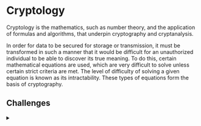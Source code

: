 <H1>Cryptology</H1>
<p></p>
Cryptology is the mathematics, such as number theory, and the application of formulas and algorithms, that underpin cryptography and cryptanalysis.
<p></p>
In order for data to be secured for storage or transmission, it must be transformed in such a manner that it would be difficult for an unauthorized individual to be able to discover its true meaning. To do this, certain mathematical equations are used, which are very difficult to solve unless certain strict criteria are met. The level of difficulty of solving a given equation is known as its intractability. These types of equations form the basis of cryptography.
<p></p>
<H2>Challenges</H2>
<details>
    <summary></summary>
<p></p>
<details>
    <summary>CSC</summary>
<p></p>

</details>
<p></p>
<hr>
<details>
    <summary>Hack The Box - Cyber Apocalypse 2021</summary>
<p></p>
<a href="https://github.com/Shadow-Admins/Cyber_Club/tree/main/Starting_Point/Crypto/Challenges/HTB_Cyber_Apocalypse_2021/PhaseStream" rel="nofollow">PhaseStream</a>
<p></p>
PhaseStream was a series of crypto challenges all worth 300pts from the Hack The Box Cyber Apocalypse 2021.
<p></p>
<hr>
<p></p>
<a href="https://github.com/Shadow-Admins/Cyber_Club/tree/main/Starting_Point/Crypto/Challenges/HTB_Cyber_Apocalypse_2021/SoulCrabber" rel="nofollow">SoulCrabber</a>
<p></p>
SoulCrabber was a series of crypto challenges the first was worth 300pts and the second 325pts from the Hack The Box Cyber Apocalypse 2021.
<p></p>
<hr>
<p></p>
<a href="https://github.com/Shadow-Admins/Cyber_Club/tree/main/Starting_Point/Crypto/Challenges/HTB_Cyber_Apocalypse_2021/Nintendo_Base64" rel="nofollow">Nintendo Base64</a>
<p></p>
Nintendo Base64 was a 300pt crypto challenge from the Hack The Box Cyber Apocalypse 2021.
<p></p>
<hr>
<p></p>
<a href="https://github.com/Shadow-Admins/Cyber_Club/tree/main/Starting_Point/Crypto/Challenges/HTB_Cyber_Apocalypse_2021/Little_Nightmares" rel="nofollow">Little Nightmares</a>
<p></p>
Little Nightmares was a 325pt crypto challenge from the Hack The Box Cyber Apocalypse 2021.
<p></p>
<hr>
<p></p>
<a href="https://github.com/Shadow-Admins/Cyber_Club/tree/main/Starting_Point/Crypto/Challenges/HTB_Cyber_Apocalypse_2021/Wii_Phit" rel="nofollow">Wii Phit</a>
<p></p>
Wii Phit was a 400pt crypto challenge from the Hack The Box Cyber Apocalypse 2021.
<p></p>
<hr>
<p></p>
<a href="https://github.com/Shadow-Admins/Cyber_Club/tree/main/Starting_Point/Crypto/Challenges/HTB_Cyber_Apocalypse_2021/RuneScape" rel="nofollow">RuneScape</a>
<p></p>
RuneScape was a 500pt crypto challenge from the Hack The Box Cyber Apocalypse 2021.
<p></p>
<hr>
<p></p>
<a href="https://github.com/Shadow-Admins/Cyber_Club/tree/main/Starting_Point/Crypto/Challenges/HTB_Cyber_Apocalypse_2021/Tetris" rel="nofollow">Tetris</a>
<p></p>
Tetris was a series of crypto challenges from the Hack The Box Cyber Apocalypse 2021 the first was worth 350pts and the second Tetris 3D was worth 500pts.
<p></p>
<hr>
<p></p>
<a href="https://github.com/Shadow-Admins/Cyber_Club/tree/main/Starting_Point/Crypto/Challenges/HTB_Cyber_Apocalypse_2021/Super_Metroid" rel="nofollow">Super Metroid</a>
<p></p>
Super Metroid was a series of crypto challenges from the Hack The Box Cyber Apocalypse 2021 the first was worth 350pts and the second Hyper Metroid was worth 600pts.
<p></p>
<hr>
<p></p>
</details>
</details>